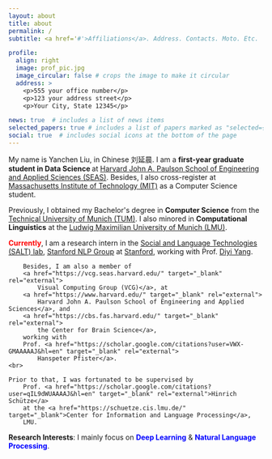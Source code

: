 ```yaml
---
layout: about
title: about
permalink: /
subtitle: <a href='#'>Affiliations</a>. Address. Contacts. Moto. Etc.

profile:
  align: right
  image: prof_pic.jpg
  image_circular: false # crops the image to make it circular
  address: >
    <p>555 your office number</p>
    <p>123 your address street</p>
    <p>Your City, State 12345</p>

news: true  # includes a list of news items
selected_papers: true # includes a list of papers marked as "selected={true}"
social: true  # includes social icons at the bottom of the page
---
```

<p>	
	My name is Yanchen Liu, in Chinese 刘延晨. I am a <b>first-year graduate student in Data Science </b> at <a href=“https://seas.harvard.edu/”  target="_blank" rel="external">Harvard John A. Paulson School of Engineering and Applied Sciences (SEAS)</a>.
	Besides, I also cross-register at <a href="https://www.mit.edu/" target="_blank">Massachusetts Institute of Technology (MIT)</a> as a Computer Science student.
</p>
	
<p>	
	Previously, I obtained my Bachelor's degree in <b>Computer Science</b> 
		from the <a href="https://www.tum.de/en/"  target="_blank" > Technical University of Munich (TUM)</a>.
	I also minored in <b>Computational Linguistics</b> at the <a href="https://www.lmu.de/en/" target="_blank">Ludwig Maximilian University of Munich (LMU)</a>.
</p>
	
<p>
	<b style="color:red">
	Currently</b>, I am a research intern in the 
			<a href="https://cs.stanford.edu/~diyiy/group.html" target="_blank" rel="external">
			Social and Language Technologies (SALT) lab</a>, 
			<a href="https://nlp.stanford.edu/" target="_blank" rel="external">
			Stanford NLP Group</a> at 
			<a href="https://www.stanford.edu/" target="_blank" rel="external">
			Stanford</a>, working with Prof.
			<a href="https://cs.stanford.edu/~diyiy/index.html" target="_blank" rel="external">
			Diyi Yang</a>.
	
	
		Besides, I am also a member of 
		<a href="https://vcg.seas.harvard.edu/" target="_blank" rel="external">
			Visual Computing Group (VCG)</a>, at 
		<a href="https://www.harvard.edu/" target="_blank" rel="external">
			Harvard John A. Paulson School of Engineering and Applied Sciences</a>, and
		<a href="https://cbs.fas.harvard.edu/" target="_blank" rel="external">
			the Center for Brain Science</a>, 
		working with 
		Prof. <a href="https://scholar.google.com/citations?user=VWX-GMAAAAAJ&hl=en" target="_blank" rel="external">
			Hanspeter Pfister</a>.
	<br>
	
	Prior to that, I was fortunated to be supervised by
		Prof. <a href="https://scholar.google.com/citations?user=qIL9dWUAAAAJ&hl=en" target="_blank" rel="external">Hinrich Schütze</a> 
		at the <a href="https://schuetze.cis.lmu.de/" target="_blank">Center for Information and Language Processing</a>, 
		LMU.
</p>
<p>
	<b>Research Interests</b>: I mainly focus on 
	<b style="color:blue">Deep Learning</b> & 
	<b style="color:blue">Natural Language Processing</b>. 
</p>
